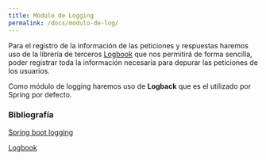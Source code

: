 ```yaml
---
title: Módulo de Logging
permalink: /docs/modulo-de-log/
---
```


Para el registro de la información de las peticiones y respuestas haremos uso de la librería de terceros [Logbook](https://github.com/zalando/logbook) que nos permitirá de forma sencilla, poder registrar toda la información necesaria para depurar las peticiones de los usuarios.

Como módulo de logging haremos uso de **Logback** que es el utilizado por Spring por defecto.

### Bibliografía

[Spring boot logging](https://www.baeldung.com/spring-boot-logging)

[Logbook](https://github.com/zalando/logbook)

